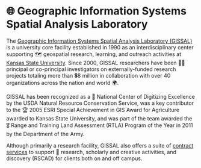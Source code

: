 # 🌐 Geographic Information Systems Spatial Analysis Laboratory

The [Geographic Information Systems Spatial Analysis Laboratory (GISSAL)](https://www.ksu.edu/gissal) is a university core facility established in 1990 as an interdisciplinary center supporting 🗺️ geospatial research, learning, and outreach activities at [Kansas State University](https://www.ksu.edu). Since 2000, GISSAL researchers have been 👩‍🏫 principal or co-principal investigators on externally-funded research projects totaling more than 💲8 million in collaboration with over 40 organizations across the nation and world 🌍.

GISSAL has been recognized as a 🥇 National Center of Digitizing Excellence by the USDA Natural Resource Conservation Service, was a key contributor to the 🏆 2005 ESRI Special Achievement in GIS Award for Agriculture awarded to Kansas State University, and was part of the team awarded the 🎖️ Range and Training Land Assessment (RTLA) Program of the Year in 2011 by the Department of the Army.

Although primarily a research facility, GISSAL also offers a suite of [contract services](https://www.k-state.edu/gissal/services/) to support 🧠 research, scholarly and creative activities, and discovery (RSCAD) for clients both on and off campus.

 


<!--

**Here are some ideas to get you started:**

🙋‍♀️ A short introduction - what is your organization all about?
🌈 Contribution guidelines - how can the community get involved?
👩‍💻 Useful resources - where can the community find your docs? Is there anything else the community should know?
🍿 Fun facts - what does your team eat for breakfast?
🧙 Remember, you can do mighty things with the power of [Markdown](https://docs.github.com/github/writing-on-github/getting-started-with-writing-and-formatting-on-github/basic-writing-and-formatting-syntax)
-->
